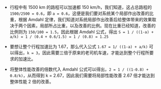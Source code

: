
[](https://github.com/YangXiaoHei/OS/blob/master/CSAPP/第一章%20计算机系统漫游/images/practise_01_01.png)

* 行程中有 1500 km 的路程可以加速都 150 km/h，我们知道，这占总路程的 `1500/2500 = 0.6`，即 `a = 0.6`，这便是我们要对系统某个局部作出改善的比重，根据 Amdahl 定律，我们知道对系统局部作出改善后给整体带来的效果取决于两个因素，局部所占比重，以及改善的比例。现在比重已经知道，改善的比例则为 `150/100 = 1.5`，因此根据 Amdahl 公式，得出 `S = 1 / ((1-a) + a/k) = 1 / (0.4 + 0.6/1.5) = 1 / (0.8) = 1.25`

* 要想让整个行程加速比为 1.67，那么代入公式 `1.67 = 1/ ((1-a) + a/k)` 可以得出，`k = 3`，因此需要三倍于原来的老司机车速，才能达到整个行程所要求的加速比。

[](https://github.com/YangXiaoHei/OS/blob/master/CSAPP/第一章%20计算机系统漫游/images/practise_01_02.png)

* 将整体性能改善的倍数代入 Amdahl 公式可以得出，`2 = 1 / ((1-0.8) + 0.8/k)`，从而得到 k = 2.67，因此我们需要将局部性能改善 2.67 倍才能达到整体性能 2 倍的改善。 